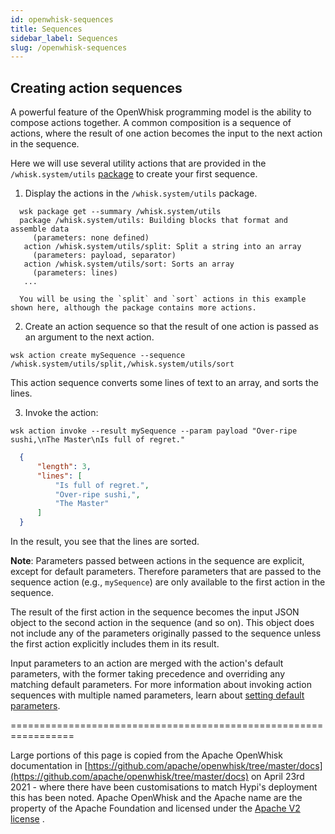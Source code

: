 ```yaml
---
id: openwhisk-sequences
title: Sequences
sidebar_label: Sequences
slug: /openwhisk-sequences
---
```


## Creating action sequences

A powerful feature of the OpenWhisk programming model is the ability to compose actions together. A common composition is a sequence of actions, where the result of one action becomes the input to the next action in the sequence.

Here we will use several utility actions that are provided in the `/whisk.system/utils`
[package](openwhisk-packages.md) to create your first sequence.

1. Display the actions in the `/whisk.system/utils` package.

```
  wsk package get --summary /whisk.system/utils
  package /whisk.system/utils: Building blocks that format and assemble data
     (parameters: none defined)
   action /whisk.system/utils/split: Split a string into an array
     (parameters: payload, separator)
   action /whisk.system/utils/sort: Sorts an array
     (parameters: lines)
   ...
```
      You will be using the `split` and `sort` actions in this example shown here, although the package contains more actions.
  
  2. Create an action sequence so that the result of one action is passed as an argument to the next action.
```
wsk action create mySequence --sequence /whisk.system/utils/split,/whisk.system/utils/sort
```
This action sequence converts some lines of text to an array, and sorts the lines.

3. Invoke the action:
```
wsk action invoke --result mySequence --param payload "Over-ripe sushi,\nThe Master\nIs full of regret."
```
```json
  {
      "length": 3,
      "lines": [
          "Is full of regret.",
          "Over-ripe sushi,",
          "The Master"
      ]
  }
```

In the result, you see that the lines are sorted.

**Note**: Parameters passed between actions in the sequence are explicit, except for default parameters.
Therefore parameters that are passed to the sequence action (e.g., `mySequence`) are only available to the first action in the sequence. 

The result of the first action in the sequence becomes the input JSON object to the second action in the sequence (and so on). This object does not include any of the parameters originally passed to the sequence unless the first action explicitly includes them in its result.

Input parameters to an action are merged with the action's default parameters, with the former taking precedence and overriding any matching default parameters. For more information about invoking action sequences with multiple named parameters, learn about [setting default parameters](openwhisk-parameters.md).

=================================================================

Large portions of this page is copied from the Apache OpenWhisk documentation in [https://github.com/apache/openwhisk/tree/master/docs](https://github.com/apache/openwhisk/tree/master/docs) on April 23rd 2021 - where there have been customisations to match Hypi's deployment this has been noted. Apache OpenWhisk and the Apache name are the property of the Apache Foundation and licensed under the [Apache V2 license](https://github.com/apache/openwhisk/blob/master/LICENSE.txt) .

